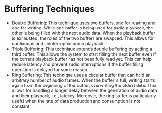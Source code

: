 # Buffering Techniques

- Double Buffering: This technique uses two buffers, one for reading and one for writing. While one buffer is being used for audio playback, the other is being filled with the next audio data. When the playback buffer is exhausted, the roles of the two buffers are swapped. This allows for continuous and uninterrupted audio playback.
- Triple Buffering: This technique extends double buffering by adding a third buffer. This allows the system to start filling the next buffer even if the current playback buffer has not been fully read yet. This can help reduce latency and prevent audio interruptions if the buffer filling operation is delayed for some reason.
- Ring Buffering: This technique uses a circular buffer that can hold an arbitrary number of audio frames. When the buffer is full, writing starts again from the beginning of the buffer, overwriting the oldest data. This allows for handling a longer delay between the generation of audio data and their playback, i.e., latency. Moreover, the ring buffer is particularly useful when the rate of data production and consumption is not constant.
